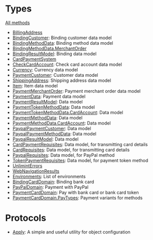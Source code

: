 # Types

[All methods](/Code%20Documentation/UnlimintSDK-Core)


  - [BillingAddress](/Code%20Documentation/UnlimintSDK-UI/BindingErrors.md)
  - [BindingCustomer](/Code%20Documentation/UnlimintSDK-Core/BindingCustomer.md):
    Binding customer data model
  - [BindingMethodData](/Code%20Documentation/UnlimintSDK-Core/BindingMethodData.md):
    Binding method data model
  - [BindingMethodData.MerchantOrder](/Code%20Documentation/UnlimintSDK-Core/BindingMethodData_MerchantOrder.md)
  - [BindingResultModel](/Code%20Documentation/UnlimintSDK-Core/BindingResultModel.md):
    Binding data model
  - [CardPaymentSystem](/Code%20Documentation/UnlimintSDK-UI/CardPaymentSystem.md)
  - [CheckCardAccount](/Code%20Documentation/UnlimintSDK-Core/CheckCardAccount.md):
    Check card account data model
  - [Currency](/Code%20Documentation/UnlimintSDK-Core/Currency.md):
    Currency data model
  - [PaymentCustomer](/Code%20Documentation/UnlimintSDK-Core/PaymentCustomer.md):
    Customer data model
  - [ShippingAddress](/Code%20Documentation/UnlimintSDK-Core/ShippingAddress.md):
    Shipping address data model
  - [Item](/Code%20Documentation/UnlimintSDK-Core/Item.md):
    Item data model
  - [PaymentMerchantOrder](/Code%20Documentation/UnlimintSDK-Core/PaymentMerchantOrder.md):
    Payment merchant order data model
  - [PaymentData](/Code%20Documentation/UnlimintSDK-Core/PaymentData.md):
    Payment data model
  - [PaymentResultModel](/Code%20Documentation/UnlimintSDK-Core/PaymentResultModel.md):
    Data model
  - [PaymentTokenMethodData](/Code%20Documentation/UnlimintSDK-Core/PaymentTokenMethodData.md):
    Data model
  - [PaymentTokenMethodData.CardAccount](/Code%20Documentation/UnlimintSDK-Core/PaymentTokenMethodData_CardAccount.md):
    Data model
  - [PaymentMethodData](/Code%20Documentation/UnlimintSDK-Core/PaymentMethodData.md):
    Data model
  - [PaymentMethodData.CardAccount](/Code%20Documentation/UnlimintSDK-Core/PaymentMethodData_CardAccount.md):
    Data model
  - [PaypalPaymentCustomer](/Code%20Documentation/UnlimintSDK-Core/PaypalPaymentCustomer.md):
    Data model
  - [PaypalPaymentMethodData](/Code%20Documentation/UnlimintSDK-Core/PaypalPaymentMethodData.md):
    Data model
  - [PaypalResultModel](/Code%20Documentation/UnlimintSDK-Core/PaypalResultModel.md):
    Data model
  - [CardPaymentRequisites](/Code%20Documentation/UnlimintSDK-Core/CardPaymentRequisites.md):
    Data model, for transmitting card details
  - [CardRequisites](/Code%20Documentation/UnlimintSDK-Core/CardRequisites.md):
    Data model, for transmitting card details
  - [PaypalRequisites](/Code%20Documentation/UnlimintSDK-Core/PaypalRequisites.md):
    Data model, for PayPal method
  - [TokenPaymentRequisites](/Code%20Documentation/UnlimintSDK-Core/TokenPaymentRequisites.md):
    Data model, for payment token method
  - [UnlimintErrors](/Code%20Documentation/UnlimintSDK-Core/UnlimintErrors.md)
  - [WebNavigationResults](/Code%20Documentation/UnlimintSDK-Core/WebNavigationResults.md)
  - [Environments](/Code%20Documentation/UnlimintSDK-Core/Environments.md):
    List of environments
  - [BindingCardDomain](/Code%20Documentation/UnlimintSDK-Core/BindingCardDomain.md):
    Binding bank card
  - [PayPalDomain](/Code%20Documentation/UnlimintSDK-Core/PayPalDomain.md):
    Payment with PayPal
  - [PaymentCardDomain](/Code%20Documentation/UnlimintSDK-Core/PaymentCardDomain.md):
    Pay with bank card or bank card token
  - [PaymentCardDomain.PayTypes](/Code%20Documentation/UnlimintSDK-Core/PaymentCardDomain_PayTypes.md):
    Payment variants for methods

# Protocols

  - [Apply](/Code%20Documentation/UnlimintSDK-Core/Apply.md):
    A simple and useful utility for object configuration
